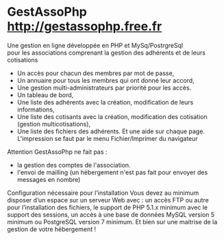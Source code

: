 GestAssoPhp  http://gestassophp.free.fr
=======================================

Une gestion en ligne développée en  PHP et MySq/PostrgreSql  
pour les associations comprenant la gestion des adhérents et de leurs cotisations 

- Un accès pour chacun des membres par mot de passe,
- Un annuaire pour tous les membres qui ont donné leur accord,
- Une gestion multi-administrateurs par priorité pour les accès.
- Un tableau de bord,
- Une liste des adhérents avec la création, modification de leurs informations,
- Une liste des cotisants avec la création, modification des cotisation (gestion multicotisations),
- Une liste des fichiers des adhérents.
Et une aide sur chaque page.
L'impression se faut par le menu Fichier/Imprimer du navigateur

Attention GestAssoPhp ne fait pas :
- la gestion des comptes de l'association.
- l'envoi de mailling (un hébergement n'est pas fait pour envoyer des messages en nombre)

Configuration nécessaire pour l'installation
Vous devez au minimum disposer d’un espace sur un serveur Web avec : 
 un accès FTP ou autre pour l’installation des fichiers,
 le support de PHP 5.1.x  minimum avec le support des sessions, 
 un accès à une base de données MySQL version 5 minimum ou PostgreSQL version 7 minimum.
Et bien sur une maitrise de la gestion de votre hébergement !


